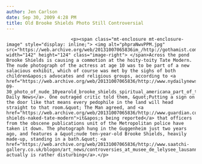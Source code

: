 ```yaml
---
author: Jen Carlson
date: Sep 30, 2009 4:28 PM
title: Old Brooke Shields Photo Still Controversial
---
```



                            
                            
                            
                            <p><span class="mt-enclosure mt-enclosure-image" style="display: inline;"> <img alt="phpraNwvPPM.jpg" src="https://web.archive.org/web/20131007065836im_/http://gothamist.com/attachments/arts_jen/phpraNwvPPM.jpg" width="142" height="124" class="image-right"> </span>Across the pond Brooke Shields is causing a commotion at the hoity-toity Tate Modern. The nude photograph of the actress at age 10 was to be part of a new salacious exhibit, which of course was met by the sighs of both children&apos;s advocates and religious groups, according to <a href="https://web.archive.org/web/20131007065836/http://www.nydailynews.com/entertainment/music/2009/09/30/2009-09-30_photo_of_nude_10yearold_brooke_shields_spiritual_americana_part_of_tate_modern_p.html">the Daily News</a>. One outraged critic told them, &quot;Putting a sign on the door like that means every pedophile in the land will head straight to that room.&quot; The Man agreed, and <a href="https://web.archive.org/web/20131007065836/http://www.guardian.co.uk/artanddesign/2009/sep/30/brooke-shields-naked-tate-modern">it&apos;s being reported</a> that officers from the obscene publications unit of the Metropolitan police have taken it down. The photograph hung in the Guggenheim just two years ago, and features a &quot;nude ten-year-old Brooke Shields, heavily made-up, standing in a bath.&quot; <a href="https://web.archive.org/web/20131007065836/http://www.saatchi-gallery.co.uk/blogon/art_news/controversies_at_musee_de_lelysee_lausanne/4397">It actually is rather disturbing</a>.</p>
                            
                            
                            